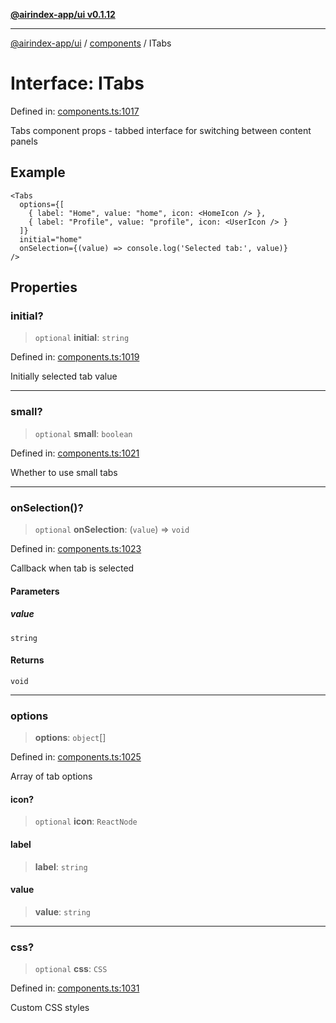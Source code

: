 [**@airindex-app/ui v0.1.12**](../../README.md)

***

[@airindex-app/ui](../../README.md) / [components](../README.md) / ITabs

# Interface: ITabs

Defined in: [components.ts:1017](https://github.com/airindex-app/ui/blob/44c2ff1163e9f47e185bc913a5043dd88c81b2b7/src/types/components.ts#L1017)

Tabs component props - tabbed interface for switching between content panels

## Example

```tsx
<Tabs
  options={[
    { label: "Home", value: "home", icon: <HomeIcon /> },
    { label: "Profile", value: "profile", icon: <UserIcon /> }
  ]}
  initial="home"
  onSelection={(value) => console.log('Selected tab:', value)}
/>
```

## Properties

### initial?

> `optional` **initial**: `string`

Defined in: [components.ts:1019](https://github.com/airindex-app/ui/blob/44c2ff1163e9f47e185bc913a5043dd88c81b2b7/src/types/components.ts#L1019)

Initially selected tab value

***

### small?

> `optional` **small**: `boolean`

Defined in: [components.ts:1021](https://github.com/airindex-app/ui/blob/44c2ff1163e9f47e185bc913a5043dd88c81b2b7/src/types/components.ts#L1021)

Whether to use small tabs

***

### onSelection()?

> `optional` **onSelection**: (`value`) => `void`

Defined in: [components.ts:1023](https://github.com/airindex-app/ui/blob/44c2ff1163e9f47e185bc913a5043dd88c81b2b7/src/types/components.ts#L1023)

Callback when tab is selected

#### Parameters

##### value

`string`

#### Returns

`void`

***

### options

> **options**: `object`[]

Defined in: [components.ts:1025](https://github.com/airindex-app/ui/blob/44c2ff1163e9f47e185bc913a5043dd88c81b2b7/src/types/components.ts#L1025)

Array of tab options

#### icon?

> `optional` **icon**: `ReactNode`

#### label

> **label**: `string`

#### value

> **value**: `string`

***

### css?

> `optional` **css**: `CSS`

Defined in: [components.ts:1031](https://github.com/airindex-app/ui/blob/44c2ff1163e9f47e185bc913a5043dd88c81b2b7/src/types/components.ts#L1031)

Custom CSS styles

